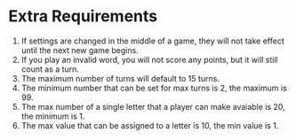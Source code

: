 # Extra Requirements 
1. If settings are changed in the middle of a game, they will not take effect until the next new game begins.
2. If you play an invalid word, you will not score any points, but it will still count as a turn.
3. The maximum number of turns will default to 15 turns. 
4. The minimum number that can be set for max turns is 2, the maximum is 99. 
5. The max number of a single letter that a player can make avaiable is 20, the minimum is 1.
6. The max value that can be assigned to a letter is 10, the min value is 1.
